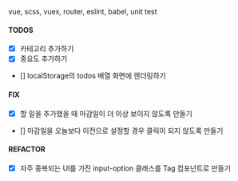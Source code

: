 vue, scss, vuex, router, eslint, babel, unit test

#### TODOS

- [x] 카테고리 추가하기
- [x] 중요도 추가하기
- [] localStorage의 todos 배열 화면에 렌더링하기

#### FIX

- [x] 할 일을 추가했을 때 마감일이 더 이상 보이지 않도록 만들기
- [] 마감일을 오늘보다 이전으로 설정할 경우 클릭이 되지 않도록 만들기

#### REFACTOR

- [x] 자주 중복되는 UI를 가진 input-option 클래스를 Tag 컴포넌트로 만들기

